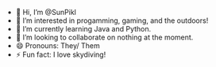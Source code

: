 - 👋 Hi, I’m @SunPikl
- 👀 I’m interested in progamming, gaming, and the outdoors!
- 🌱 I’m currently learning Java and Python.
- 💞️ I’m looking to collaborate on nothing at the moment.
- 😄 Pronouns: They/ Them
- ⚡ Fun fact: I love skydiving!


